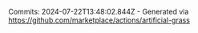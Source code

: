 Commits: 2024-07-22T13:48:02.844Z - Generated via https://github.com/marketplace/actions/artificial-grass
<br>

